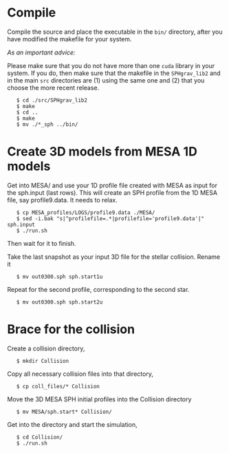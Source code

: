 Compile 
========

Compile the source and place the executable in the `bin/` directory, after you have modified the makefile for your system. 

*As an important advice:* 

Please make sure that you do not have more than one `cuda` library in your system. If you do, then make sure that the makefile in the `SPHgrav_lib2` and in the main `src` directories are (1) using the same one and (2) that you choose the more recent release.


```
   $ cd ./src/SPHgrav_lib2
   $ make
   $ cd ..
   $ make
   $ mv ./*_sph ../bin/
```

Create 3D models from MESA 1D models
=====================================

Get into MESA/ and use your 1D profile file created with MESA
as input for the sph.input (last rows). This will create an SPH
profile from the 1D MESA file, say profile9.data. It needs to relax.

```
   $ cp MESA_profiles/LOGS/profile9.data ./MESA/
   $ sed -i.bak "s|^profilefile=.*|profilefile='profile9.data'|" sph.input
   $ ./run.sh
```

Then wait for it to finish.

Take the last snapshot as your input 3D file for the
stellar collision. Rename it

```
   $ mv out0300.sph sph.start1u
```    

Repeat for the second profile, corresponding to the second star.

```
   $ mv out0300.sph sph.start2u
```

Brace for the collision
========================

Create a collision directory,

```
   $ mkdir Collision
```

Copy all necessary collision files into that directory,

```
   $ cp coll_files/* Collision
```


Move the 3D MESA SPH initial profiles into the Collision directory

```
   $ mv MESA/sph.start* Collision/
```


Get into the directory and start the simulation,

```
   $ cd Collision/
   $ ./run.sh
```
